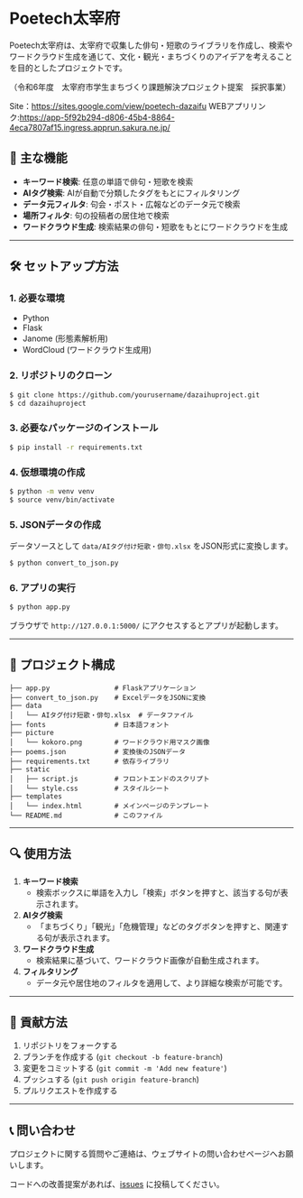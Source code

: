 # Poetech太宰府

Poetech太宰府は、太宰府で収集した俳句・短歌のライブラリを作成し、検索やワードクラウド生成を通じて、文化・観光・まちづくりのアイデアを考えることを目的としたプロジェクトです。

（令和6年度　太宰府市学生まちづくり課題解決プロジェクト提案　採択事業）

Site：https://sites.google.com/view/poetech-dazaifu
WEBアプリリンク:https://app-5f92b294-d806-45b4-8864-4eca7807af15.ingress.apprun.sakura.ne.jp/
## 📌 主な機能

- **キーワード検索**: 任意の単語で俳句・短歌を検索
- **AIタグ検索**: AIが自動で分類したタグをもとにフィルタリング
- **データ元フィルタ**: 句会・ポスト・広報などのデータ元で検索
- **場所フィルタ**: 句の投稿者の居住地で検索
- **ワードクラウド生成**: 検索結果の俳句・短歌をもとにワードクラウドを生成

---

## 🛠 セットアップ方法

### 1. 必要な環境

- Python
- Flask
- Janome (形態素解析用)
- WordCloud (ワードクラウド生成用)

### 2. リポジトリのクローン

```bash
$ git clone https://github.com/yourusername/dazaihuproject.git
$ cd dazaihuproject
```

### 3. 必要なパッケージのインストール

```bash
$ pip install -r requirements.txt
```

### 4. 仮想環境の作成

```bash
$ python -m venv venv
$ source venv/bin/activate
```

### 5. JSONデータの作成

データソースとして `data/AIタグ付け短歌・俳句.xlsx` をJSON形式に変換します。

```bash
$ python convert_to_json.py
```

### 6. アプリの実行

```bash
$ python app.py
```

ブラウザで `http://127.0.0.1:5000/` にアクセスするとアプリが起動します。

---

## 📂 プロジェクト構成

```
├── app.py                # Flaskアプリケーション
├── convert_to_json.py    # ExcelデータをJSONに変換
├── data
│   └── AIタグ付け短歌・俳句.xlsx  # データファイル
├── fonts                 # 日本語フォント
├── picture
│   └── kokoro.png        # ワードクラウド用マスク画像
├── poems.json            # 変換後のJSONデータ
├── requirements.txt      # 依存ライブラリ
├── static
│   ├── script.js         # フロントエンドのスクリプト
│   └── style.css         # スタイルシート
├── templates
│   └── index.html        # メインページのテンプレート
└── README.md             # このファイル
```

---

## 🔍 使用方法

1. **キーワード検索**
   - 検索ボックスに単語を入力し「検索」ボタンを押すと、該当する句が表示されます。
2. **AIタグ検索**
   - 「まちづくり」「観光」「危機管理」などのタグボタンを押すと、関連する句が表示されます。
3. **ワードクラウド生成**
   - 検索結果に基づいて、ワードクラウド画像が自動生成されます。
4. **フィルタリング**
   - データ元や居住地のフィルタを適用して、より詳細な検索が可能です。

---

## 👥 貢献方法

1. リポジトリをフォークする
2. ブランチを作成する (`git checkout -b feature-branch`)
3. 変更をコミットする (`git commit -m 'Add new feature'`)
4. プッシュする (`git push origin feature-branch`)
5. プルリクエストを作成する

---

## 📞 問い合わせ

プロジェクトに関する質問やご連絡は、ウェブサイトの問い合わせページへお願いします。

コードへの改善提案があれば、[issues](https://github.com/yourusername/dazaihuproject/issues) に投稿してください。

